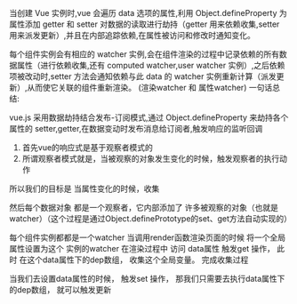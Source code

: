 当创建 Vue 实例时,vue 会遍历 data 选项的属性,利用 Object.defineProperty 为属性添加 getter 和 setter 对数据的读取进行劫持（getter 用来依赖收集,setter 用来派发更新）,并且在内部追踪依赖,在属性被访问和修改时通知变化。

每个组件实例会有相应的 watcher 实例,会在组件渲染的过程中记录依赖的所有数据属性（进行依赖收集,还有 computed watcher,user watcher 实例）,之后依赖项被改动时,setter 方法会通知依赖与此 data 的 watcher 实例重新计算（派发更新）,从而使它关联的组件重新渲染。
(渲染watcher 和 属性watcher)
一句话总结:

vue.js 采用数据劫持结合发布-订阅模式,通过 Object.defineProperty 来劫持各个属性的 setter,getter,在数据变动时发布消息给订阅者,触发响应的监听回调



1. 首先vue的响应式是基于观察者模式的
2. 所谓观察者模式就是，当被观察的对象发生变化的时候，触发观察者的执行动作

所以我们的目标是  当属性变化的时候，收集

然后每个数据对象 都是一个观察者，它内部添加了 许多被观察的对象（也就是watcher）（这个过程是通过Object.definePrototype的set、get方法自动实现的）


每个组件实例都都是一个watcher
当调用render函数渲染页面的时候
将一个全局属性设置为这个 实例的watcher 
在渲染过程中  访问 data属性 触发get 操作， 此时 在这个data属性下的dep数组， 收集这个全局变量。 完成收集过程

当我们去设置data属性的时候， 触发set 操作， 那我们只需要去执行data属性下的dep数组， 就可以触发更新

